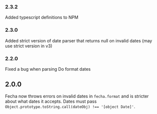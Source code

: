 ### 2.3.2

Added typescript definitions to NPM

### 2.3.0

Added strict version of date parser that returns null on invalid dates (may use strict version in v3)

### 2.2.0

Fixed a bug when parsing Do format dates

## 2.0.0

Fecha now throws errors on invalid dates in `fecha.format` and is stricter about what dates it accepts. Dates must pass `Object.prototype.toString.call(dateObj) !== '[object Date]'`.
